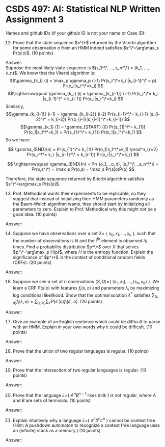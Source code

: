 # CSDS 497: AI: Statistical NLP  Written Assignment 3

Names and github IDs (if your github ID is not your name or Case ID):
 
12. Prove that the state sequence $s^\*$ returned by the Viterbi algorithm for some observation $o$ from an HMM indeed satisfies $s^\*=\arg\max_s Pr(s|o)$. (10 points)

Answer:   
Suppose the most likely state sequence is $(s_1^\*, ..., s_n^\*) = (k_1, ..., k_n)$. We know that the Viterbi algorithm is:
$$\gamma_{k_i} (i) = \max_p \gamma_p (i-1) Pr(s_i^\*=k_i |s_{i-1}^\* = p) Pr(o_i|s_i^\*=k_i) $$
$$\rightarrow\quad \gamma_{k_i} (i) = \gamma_{k_{i-1}} (i-1) Pr(s_i^\*= k_i |s_{i-1}^\* = k_{i-1}) Pr(o_i|s_i^\*=k_i) $$
Similarly,
$$\gamma_{k_{i-1}} (i-1) = \gamma_{k_{i-2}} (i-2) Pr(s_{i-1}^\*= k_{i-1} |s_{i-2}^\* = k_{i-2}) Pr(o_{i-1}|s_{i-1}^\*=k_{i-1}) $$
$$\gamma_{k_1} (1) = \gamma_{START} (0) Pr(s_{1}^\*= k_{1}) Pr(o_1|s_1^\*=k_1) = Pr(s_{1}^\*= k_{1}) Pr(o_1|s_1^\*=k_1) $$
So we have:

$$ \gamma_{END}(n) = Pr(s_{1}^\*= k_{1}) Pr(o_1|s_1^\*=k_1) \prod^n_{r=2} Pr(s_r^\*= k_r |s_{r-1}^\* = k_{r-1}) Pr(o_r|s_r^\*=k_r) $$

$$ \rightarrow\quad \gamma_{END}(n) = Pr( (o_1,...o_n), (s_1^\*,...s_n^\*)) = Pr(o,s^\*) = \max_s Pr(o,s) = \max_s Pr(s|o)P(o) $$

Therefore, the state sequence returned by Biterbi algorithm satisfies $s^\*=\arg\max_s Pr(s|o)$.


13.	Prof. Methodical wants their experiments to be replicable, so they suggest that instead of initializing their HMM parameters randomly as the Baum-Welch algorithm wants, they should start by initializing all parameters to zero. Explain to Prof. Methodical why this might not be a good idea. (10 points)

Answer: 

14.	Suppose we have observations over a set $X=$ \{ $x_0, x_1,\ldots, x_n$ \}, such that the number of observations is $N$ and the $i^{th}$ element is observed $n_i$ times. Find a probability distribution $p^\*$ over $X$ that solves $p^\*=\arg\max_p H(p)$, where $H$ is the entropy function. Explain the significance of $p^\*$ in the context of conditional random fields (CRFs). (20 points)

Answer: 

16.	Suppose we see a set of $n$ observations $(S,O)=$\{ $(s_1,o_1),\ldots ,(s_n, o_n)$ \}. We learn a CRF $P(s|o)$ with features $f_i(s, o)$ and parameters $\lambda_i$ by maximizing log conditional likelihood. Show that the optimal solution $\lambda^*$ satisfies $\sum_{(s,o)} f_i(s, o)= \sum_{(s,o)} \sum_{s'} P(s'|o) f_i(s', o)$.  (20 points)

Answer: 

17.	Give an example of an English sentence which could be difficult to parse with an HMM. Explain in your own words why it could be difficult. (10 points)

Answer: 

18.	Prove that the union of two regular languages is regular. (10 points)

Answer:


19.	Prove that the intersection of two regular languages is regular. (10 points)

Answer:

20.	Prove that the language $L=$\{ $A^nB^{n-1}$ likes milk \} is not regular, where $A$ and $B$ are sets of terminals. (10 points)

Answer: 

21.	Explain intuitively why a language $L=$\{ $a^nb^nc^n$ \}  cannot be context free. (Hint: A pushdown automaton to recognize a context free language uses an (infinite) stack as a memory.) (10 points)

Answer: 

